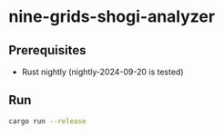 # nine-grids-shogi-analyzer

## Prerequisites

* Rust nightly (nightly-2024-09-20 is tested)

## Run

```sh
cargo run --release
```
